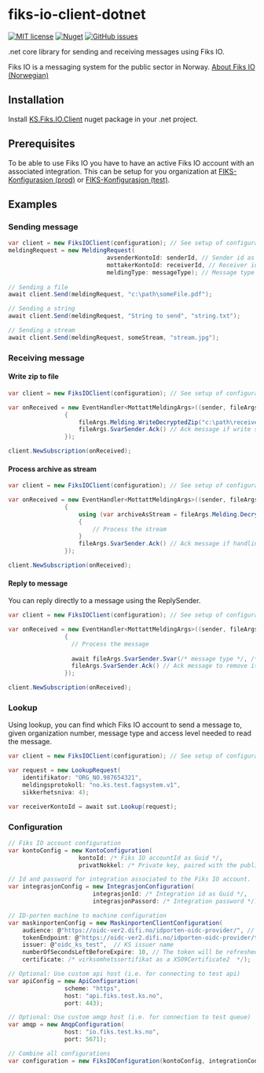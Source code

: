 # fiks-io-client-dotnet
[![MIT license](https://img.shields.io/badge/license-MIT-blue.svg)](https://github.com/ks-no/fiks-io-client-dotnet/blob/master/LICENSE)
[![Nuget](https://img.shields.io/nuget/vpre/KS.fiks.io.client.svg)](https://www.nuget.org/packages/KS.Fiks.IO.Client)
[![GitHub issues](https://img.shields.io/github/issues-raw/ks-no/kryptering-dotnet.svg)](//github.com/ks-no/fiks-io-client-dotnet/issues)

.net core library for sending and receiving messages using Fiks IO.

Fiks IO is a messaging system for the public sector in Norway. [About Fiks IO (Norwegian)](https://ks-no.github.io/fiks-platform/tjenester_under_utvikling/fiksio/)

## Installation
Install [KS.Fiks.IO.Client](https://www.nuget.org/packages/KS.Fiks.IO.Client) nuget package in your .net project.

## Prerequisites
To be able to use Fiks IO you have to have an active Fiks IO account with an associated integration. This can be setup for you organization at [FIKS-Konfigurasjon (prod)](https://forvaltning.fiks.ks.no/fiks-konfigurasjon/) or [FIKS-Konfigurasjon (test)](https://forvaltning.fiks.test.ks.no/fiks-konfigurasjon/).

## Examples
### Sending message
```c#
var client = new FiksIOClient(configuration); // See setup of configuration below
meldingRequest = new MeldingRequest(
                            avsenderKontoId: senderId, // Sender id as Guid
                            mottakerKontoId: receiverId, // Receiver id as Guid
                            meldingType: messageType); // Message type as string
        
// Sending a file
await client.Send(meldingRequest, "c:\path\someFile.pdf");

// Sending a string
await client.Send(meldingRequest, "String to send", "string.txt");

// Sending a stream
await client.Send(meldingRequest, someStream, "stream.jpg");
```

### Receiving message

#### Write zip to file

```c#
var client = new FiksIOClient(configuration); // See setup of configuration below

var onReceived = new EventHandler<MottattMeldingArgs>((sender, fileArgs) =>
                {
                    fileArgs.Melding.WriteDecryptedZip("c:\path\receivedFile.zip");
                    fileArgs.SvarSender.Ack() // Ack message if write succeeded to remove it from the queue
                });

client.NewSubscription(onReceived);
```

#### Process archive as stream
```c#
var client = new FiksIOClient(configuration); // See setup of configuration below

var onReceived = new EventHandler<MottattMeldingArgs>((sender, fileArgs) =>
                {
                    using (var archiveAsStream = fileArgs.Melding.DecryptedStream) 
                    {
                        // Process the stream
                    }
                    fileArgs.SvarSender.Ack() // Ack message if handling of stream succeeded to remove it from the queue
                });

client.NewSubscription(onReceived);
```

#### Reply to message
You can reply directly to a message using the ReplySender.
```c#
var client = new FiksIOClient(configuration); // See setup of configuration below

var onReceived = new EventHandler<MottattMeldingArgs>((sender, fileArgs) =>
                {
                  // Process the message
                  
                  await fileArgs.SvarSender.Svar(/* message type */, /* message as string, path or stream */);
                  fileArgs.SvarSender.Ack() // Ack message to remove it from the queue
                });

client.NewSubscription(onReceived);
```
### Lookup
Using lookup, you can find which Fiks IO account to send a message to, given organization number, message type and access level needed to read the message.

```c#
var client = new FiksIOClient(configuration); // See setup of configuration below

var request = new LookupRequest(
    identifikator: "ORG_NO.987654321",
    meldingsprotokoll: "no.ks.test.fagsystem.v1",
    sikkerhetsniva: 4);

var receiverKontoId = await sut.Lookup(request); 
```

### Configuration
```c#
// Fiks IO account configuration
var kontoConfig = new KontoConfiguration(
                    kontoId: /* Fiks IO accountId as Guid */,
                    privatNokkel: /* Private key, paired with the public key supplied to Fiks IO account */); 

// Id and password for integration associated to the Fiks IO account.
var integrasjonConfig = new IntegrasjonConfiguration(
                        integrasjonId: /* Integration id as Guid */,
                        integrasjonPassord: /* Integration password */);

// ID-porten machine to machine configuration
var maskinportenConfig = new MaskinportenClientConfiguration(
    audience: @"https://oidc-ver2.difi.no/idporten-oidc-provider/", // ID-porten audience path
    tokenEndpoint: @"https://oidc-ver2.difi.no/idporten-oidc-provider/token", // ID-porten token path
    issuer: @"oidc_ks_test",  // KS issuer name
    numberOfSecondsLeftBeforeExpire: 10, // The token will be refreshed 10 seconds before it expires
    certificate: /* virksomhetssertifikat as a X509Certificate2  */);

// Optional: Use custom api host (i.e. for connecting to test api)
var apiConfig = new ApiConfiguration(
                scheme: "https",
                host: "api.fiks.test.ks.no",
                port: 443);

// Optional: Use custom amqp host (i.e. for connection to test queue)
var amqp = new AmqpConfiguration(
                host: "io.fiks.test.ks.no",
                port: 5671);

// Combine all configurations
var configuration = new FiksIOConfiguration(kontoConfig, integrationConfig, maskinportenConfig, apiConfig, amqpConfig);
```
